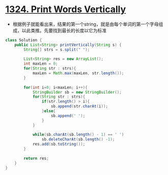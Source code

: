 # [1324. Print Words Vertically](https://leetcode.com/problems/print-words-vertically/)
* 根据例子就能看出来，结果的第一个string，就是由每个单词的第一个字母组成，以此类推。先要找到最长的长度以它为标准

```java
class Solution {
    public List<String> printVertically(String s) {
        String[] strs = s.split(" ");
        
        List<String> res = new ArrayList();
        int maxLen = 0;
        for(String str : strs){
            maxLen = Math.max(maxLen, str.length());
        }
        
        for(int i=0; i<maxLen; i++){
            StringBuilder sb = new StringBuilder();
            for(String str : strs){
                if(str.length() > i){
                    sb.append(str.charAt(i));
                }else{
                    sb.append(' ');
                }
            }
            
            while(sb.charAt(sb.length() - 1) == ' ') 
                sb.deleteCharAt(sb.length() -1);
            res.add(sb.toString());
        }
        
        return res;
    }
}
```
